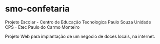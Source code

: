 # smo-confetaria
Projeto Escolar - Centro de Educação Tecnologica Paulo Souza
Unidade CPS - Etec Paulo do Carmo Monteiro

Projeto Web para implantação de um negocio de doces locais, na internet.
